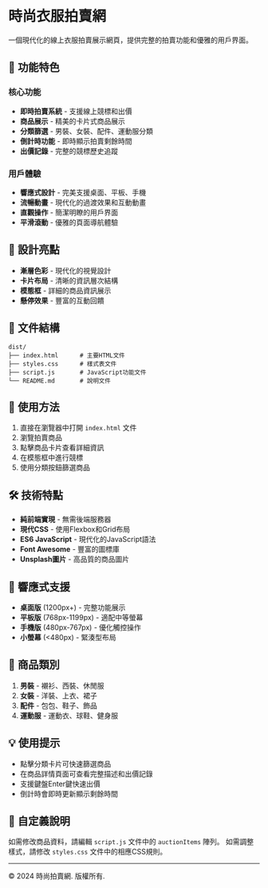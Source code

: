 # 時尚衣服拍賣網

一個現代化的線上衣服拍賣展示網頁，提供完整的拍賣功能和優雅的用戶界面。

## 🌟 功能特色

### 核心功能
- **即時拍賣系統** - 支援線上競標和出價
- **商品展示** - 精美的卡片式商品展示
- **分類篩選** - 男裝、女裝、配件、運動服分類
- **倒計時功能** - 即時顯示拍賣剩餘時間
- **出價記錄** - 完整的競標歷史追蹤

### 用戶體驗
- **響應式設計** - 完美支援桌面、平板、手機
- **流暢動畫** - 現代化的過渡效果和互動動畫
- **直觀操作** - 簡潔明瞭的用戶界面
- **平滑滾動** - 優雅的頁面導航體驗

## 🎨 設計亮點

- **漸層色彩** - 現代化的視覺設計
- **卡片布局** - 清晰的資訊層次結構
- **模態框** - 詳細的商品資訊展示
- **懸停效果** - 豐富的互動回饋

## 📁 文件結構

```
dist/
├── index.html      # 主要HTML文件
├── styles.css      # 樣式表文件
├── script.js       # JavaScript功能文件
└── README.md       # 說明文件
```

## 🚀 使用方法

1. 直接在瀏覽器中打開 `index.html` 文件
2. 瀏覽拍賣商品
3. 點擊商品卡片查看詳細資訊
4. 在模態框中進行競標
5. 使用分類按鈕篩選商品

## 🛠 技術特點

- **純前端實現** - 無需後端服務器
- **現代CSS** - 使用Flexbox和Grid布局
- **ES6 JavaScript** - 現代化的JavaScript語法
- **Font Awesome** - 豐富的圖標庫
- **Unsplash圖片** - 高品質的商品圖片

## 📱 響應式支援

- **桌面版** (1200px+) - 完整功能展示
- **平板版** (768px-1199px) - 適配中等螢幕
- **手機版** (480px-767px) - 優化觸控操作
- **小螢幕** (<480px) - 緊湊型布局

## 🎯 商品類別

1. **男裝** - 襯衫、西裝、休閒服
2. **女裝** - 洋裝、上衣、裙子
3. **配件** - 包包、鞋子、飾品
4. **運動服** - 運動衣、球鞋、健身服

## 💡 使用提示

- 點擊分類卡片可快速篩選商品
- 在商品詳情頁面可查看完整描述和出價記錄
- 支援鍵盤Enter鍵快速出價
- 倒計時會即時更新顯示剩餘時間

## 🔧 自定義說明

如需修改商品資料，請編輯 `script.js` 文件中的 `auctionItems` 陣列。
如需調整樣式，請修改 `styles.css` 文件中的相應CSS規則。

---

© 2024 時尚拍賣網. 版權所有.